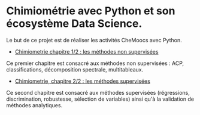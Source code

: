 # Chimiométrie avec Python et son écosystème Data Science.

Le but de ce projet est de réaliser les activités CheMoocs avec Python.

* [Chimiometrie chapitre 1/2 : les méthodes non supervisées](https://www.fun-mooc.fr/fr/cours/chimiometrie-chapitre-12-les-methodes-non-supervisees/)

Ce premier chapitre est consacré aux méthodes non supervisées : ACP, classifications, décomposition spectrale, multitableaux.

* [Chimiometrie, chapitre 2/2 : les méthodes supervisées](https://www.fun-mooc.fr/fr/cours/chimiometrie-chapitre-22-les-methodes-supervisees/)

Ce second chapitre est consacré aux méthodes supervisées (régressions, discrimination, robustesse, sélection de variables) ainsi qu'à la validation de méthodes analytiques.
